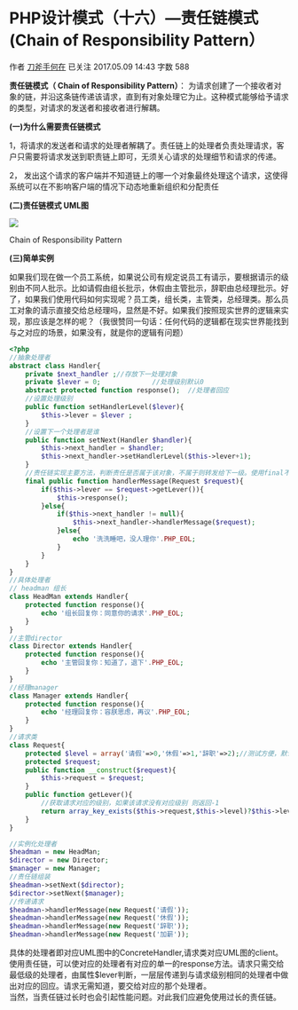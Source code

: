 # PHP设计模式（十六）—责任链模式(Chain of Responsibility Pattern）

作者  [刀斧手何在][0] 已关注 2017.05.09 14:43  字数 588  

**责任链模式（ Chain of Responsibility Pattern）**： 为请求创建了一个接收者对象的链，并沿这条链传递该请求，直到有对象处理它为止。这种模式能够给予请求的类型，对请求的发送者和接收者进行解耦。

**(一)为什么需要责任链模式**

1，将请求的发送者和请求的处理者解耦了。责任链上的处理者负责处理请求，客户只需要将请求发送到职责链上即可，无须关心请求的处理细节和请求的传递。

2， 发出这个请求的客户端并不知道链上的哪一个对象最终处理这个请求，这使得系统可以在不影响客户端的情况下动态地重新组织和分配责任

**(二)责任链模式 UML图**

![][1]



Chain of Responsibility Pattern

**(三)简单实例**

如果我们现在做一个员工系统，如果说公司有规定说员工有请示，要根据请示的级别由不同人批示。比如请假由组长批示，休假由主管批示，辞职由总经理批示。好了，如果我们使用代码如何实现呢？员工类，组长类，主管类，总经理类。那么员工对象的请示直接交给总经理吗，显然是不好。如果我们按照现实世界的逻辑来实现，那应该是怎样的呢？（我很赞同一句话：任何代码的逻辑都在现实世界能找到与之对应的场景，如果没有，就是你的逻辑有问题）

```php
<?php
//抽象处理者
abstract class Handler{
    private $next_handler ;//存放下一处理对象
    private $lever = 0;             //处理级别默认0
    abstract protected function response();  //处理者回应
    //设置处理级别
    public function setHandlerLevel($lever){
        $this->lever = $lever ;
    }
    //设置下一个处理者是谁
    public function setNext(Handler $handler){
        $this->next_handler = $handler;
        $this->next_handler->setHandlerLevel($this->lever+1);
    }
    //责任链实现主要方法，判断责任是否属于该对象，不属于则转发给下一级。使用final不允许重写
    final public function handlerMessage(Request $request){
        if($this->lever == $request->getLever()){
            $this->response();
        }else{
            if($this->next_handler != null){
                $this->next_handler->handlerMessage($request);
            }else{
                echo '洗洗睡吧，没人理你'.PHP_EOL;
            }
        }
    }
}
//具体处理者
// headman 组长 
class HeadMan extends Handler{
    protected function response(){
        echo '组长回复你：同意你的请求'.PHP_EOL;
    }
}
//主管director
class Director extends Handler{
    protected function response(){
        echo '主管回复你：知道了，退下'.PHP_EOL;
    }
}
//经理manager
class Manager extends Handler{
    protected function response(){
        echo '经理回复你：容朕思虑，再议'.PHP_EOL;
    }
}
//请求类
class Request{
    protected $level = array('请假'=>0,'休假'=>1,'辞职'=>2);//测试方便，默认设置好请示级别对应关系
    protected $request;
    public function __construct($request){
        $this->request = $request;
    }
    public function getLever(){
        //获取请求对应的级别，如果该请求没有对应级别 则返回-1
        return array_key_exists($this->request,$this->level)?$this->level[$this->request]:-1;
    }
}

//实例化处理者
$headman = new HeadMan;
$director = new Director;
$manager = new Manager;
//责任链组装
$headman->setNext($director);
$director->setNext($manager);
//传递请求
$headman->handlerMessage(new Request('请假'));
$headman->handlerMessage(new Request('休假'));
$headman->handlerMessage(new Request('辞职'));
$headman->handlerMessage(new Request('加薪'));
```
具体的处理者即对应UML图中的ConcreteHandler,请求类对应UML图的client。使用责任链，可以使对应的处理者有对应的单一的response方法。请求只需交给最低级的处理者，由属性$lever判断，一层层传递到与请求级别相同的处理者中做出对应的回应。请求无需知道，要交给对应的那个处理者。  
当然，当责任链过长时也会引起性能问题。对此我们应避免使用过长的责任链。

[0]: http://www.jianshu.com/u/29417b7766fe
[1]: ./img/5261067-c6820b131115da9b.png